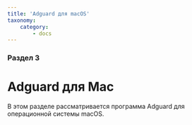 ```yaml
---
title: 'Adguard для macOS'
taxonomy:
    category:
        - docs
---
```


### Раздел 3

# Adguard для Mac

В этом разделе рассматривается программа Adguard для операционной системы macOS.